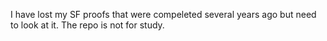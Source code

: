 I have lost my SF proofs that were compeleted several years ago but need to look at it. The repo is not for study. 

